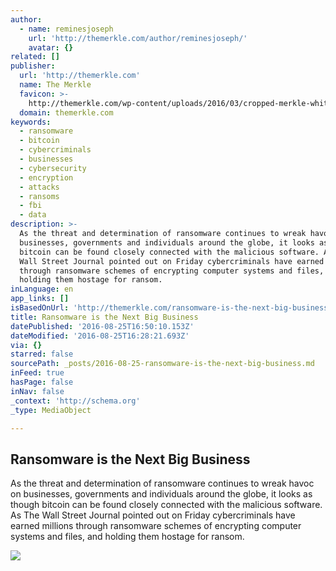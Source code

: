 ```yaml
---
author:
  - name: reminesjoseph
    url: 'http://themerkle.com/author/reminesjoseph/'
    avatar: {}
related: []
publisher:
  url: 'http://themerkle.com'
  name: The Merkle
  favicon: >-
    http://themerkle.com/wp-content/uploads/2016/03/cropped-merkle-white-1-192x192.png
  domain: themerkle.com
keywords:
  - ransomware
  - bitcoin
  - cybercriminals
  - businesses
  - cybersecurity
  - encryption
  - attacks
  - ransoms
  - fbi
  - data
description: >-
  As the threat and determination of ransomware continues to wreak havoc on
  businesses, governments and individuals around the globe, it looks as though
  bitcoin can be found closely connected with the malicious software. As The
  Wall Street Journal pointed out on Friday cybercriminals have earned millions
  through ransomware schemes of encrypting computer systems and files, and
  holding them hostage for ransom.
inLanguage: en
app_links: []
isBasedOnUrl: 'http://themerkle.com/ransomware-is-the-next-big-business/'
title: Ransomware is the Next Big Business
datePublished: '2016-08-25T16:50:10.153Z'
dateModified: '2016-08-25T16:28:21.693Z'
via: {}
starred: false
sourcePath: _posts/2016-08-25-ransomware-is-the-next-big-business.md
inFeed: true
hasPage: false
inNav: false
_context: 'http://schema.org'
_type: MediaObject

---
```

<article style=""><h1>Ransomware is the Next Big Business</h1><p>As the threat and determination of ransomware continues to wreak havoc on businesses, governments and individuals around the globe, it looks as though bitcoin can be found closely connected with the malicious software. As The Wall Street Journal pointed out on Friday cybercriminals have earned millions through ransomware schemes of encrypting computer systems and files, and holding them hostage for ransom.</p><img src="http://themerkle.com/wp-content/uploads/2016/08/shutterstock_401964952.jpg" /></article>